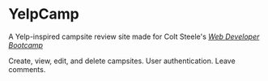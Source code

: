 # YelpCamp

A Yelp-inspired campsite review site made for Colt Steele's [*Web Developer Bootcamp*](https://www.udemy.com/the-web-developer-bootcamp/)

Create, view, edit, and delete campsites.
User authentication.
Leave comments.
